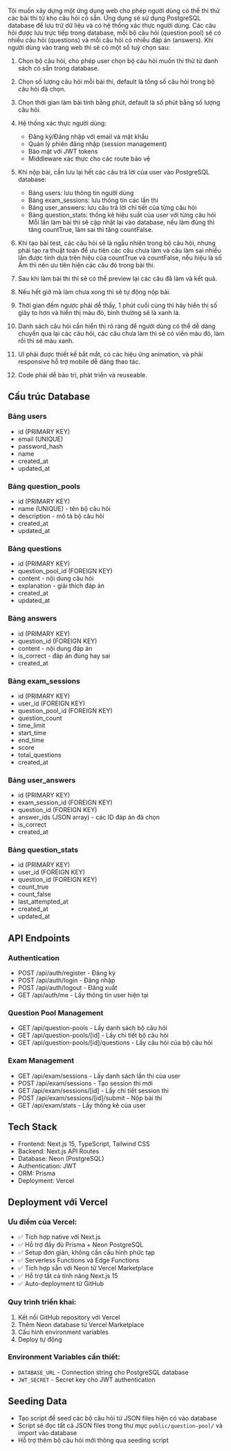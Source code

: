 Tôi muốn xây dựng một ứng dụng web cho phép người dùng có thể thi thử các bài thi từ kho câu hỏi có sẵn.
Ứng dụng sẽ sử dụng PostgreSQL database để lưu trữ dữ liệu và có hệ thống xác thực người dùng.
Các câu hỏi được lưu trực tiếp trong database, mỗi bộ câu hỏi (question pool) sẽ có nhiều câu hỏi (questions) và mỗi câu hỏi có nhiều đáp án (answers).
Khi người dùng vào trang web thì sẽ có một số tuỳ chọn sau:
1. Chọn bộ câu hỏi, cho phép user chọn bộ câu hỏi muốn thi thử từ danh sách có sẵn trong database.
2. Chọn số lượng câu hỏi mỗi bài thi, default là tổng số câu hỏi trong bộ câu hỏi đã chọn.
3. Chọn thời gian làm bài tính bằng phút, default là số phút bằng số lượng câu hỏi.
4. Hệ thống xác thực người dùng:
   - Đăng ký/Đăng nhập với email và mật khẩu
   - Quản lý phiên đăng nhập (session management)
   - Bảo mật với JWT tokens
   - Middleware xác thực cho các route bảo vệ

5. Khi nộp bài, cần lưu lại hết các câu trả lời của user vào PostgreSQL database:
   - Bảng users: lưu thông tin người dùng
   - Bảng exam_sessions: lưu thông tin các lần thi
   - Bảng user_answers: lưu câu trả lời chi tiết của từng câu hỏi
   - Bảng question_stats: thống kê hiệu suất của user với từng câu hỏi
   Mỗi lần làm bài thì sẽ cập nhật lại vào database, nếu làm đúng thì tăng countTrue, làm sai thì tăng countFalse.
6. Khi tạo bài test, các câu hỏi sẽ là ngẫu nhiên trong bộ câu hỏi, nhưng phải tạo ra thuật toán để ưu tiên các câu chưa làm và câu làm sai nhiều lần được tính dựa trên hiệu của countTrue và countFalse, nếu hiệu là số Âm thì nên ưu tiên hiện các câu đó trong bài thi.

7. Sau khi làm bài thi thì sẽ có thể preview lại các câu đã làm và kết quả.

8. Nếu hết giờ mà làm chưa xong thì sẽ tự động nộp bài.

9. Thời gian đếm ngược phải dễ thấy, 1 phút cuối cùng thì hãy hiển thị số giây to hơn và hiển thị màu đỏ, bình thường sẽ là xanh lá.

10. Danh sách câu hỏi cần hiển thị rõ ràng để người dùng có thể dễ dàng chuyển qua lại các câu hỏi, các câu chưa làm thì sẽ có viền màu đỏ, làm rồi thì sẽ màu xanh.

11. UI phải được thiết kế bắt mắt, có các hiệu ứng animation, và phải responsive hỗ trợ mobile dễ dàng thao tác.

12. Code phải dễ bảo trì, phát triển và reuseable.

## Cấu trúc Database

### Bảng users
- id (PRIMARY KEY)
- email (UNIQUE)
- password_hash
- name
- created_at
- updated_at

### Bảng question_pools
- id (PRIMARY KEY)
- name (UNIQUE) - tên bộ câu hỏi
- description - mô tả bộ câu hỏi
- created_at
- updated_at

### Bảng questions
- id (PRIMARY KEY)
- question_pool_id (FOREIGN KEY)
- content - nội dung câu hỏi
- explanation - giải thích đáp án
- created_at
- updated_at

### Bảng answers
- id (PRIMARY KEY)
- question_id (FOREIGN KEY)
- content - nội dung đáp án
- is_correct - đáp án đúng hay sai
- created_at

### Bảng exam_sessions
- id (PRIMARY KEY)
- user_id (FOREIGN KEY)
- question_pool_id (FOREIGN KEY)
- question_count
- time_limit
- start_time
- end_time
- score
- total_questions
- created_at

### Bảng user_answers
- id (PRIMARY KEY)
- exam_session_id (FOREIGN KEY)
- question_id (FOREIGN KEY)
- answer_ids (JSON array) - các ID đáp án đã chọn
- is_correct
- created_at

### Bảng question_stats
- id (PRIMARY KEY)
- user_id (FOREIGN KEY)
- question_id (FOREIGN KEY)
- count_true
- count_false
- last_attempted_at
- created_at
- updated_at

## API Endpoints

### Authentication
- POST /api/auth/register - Đăng ký
- POST /api/auth/login - Đăng nhập
- POST /api/auth/logout - Đăng xuất
- GET /api/auth/me - Lấy thông tin user hiện tại

### Question Pool Management
- GET /api/question-pools - Lấy danh sách bộ câu hỏi
- GET /api/question-pools/[id] - Lấy chi tiết bộ câu hỏi
- GET /api/question-pools/[id]/questions - Lấy câu hỏi của bộ câu hỏi

### Exam Management
- GET /api/exam/sessions - Lấy danh sách lần thi của user
- POST /api/exam/sessions - Tạo session thi mới
- GET /api/exam/sessions/[id] - Lấy chi tiết session thi
- POST /api/exam/sessions/[id]/submit - Nộp bài thi
- GET /api/exam/stats - Lấy thống kê của user

## Tech Stack
- Frontend: Next.js 15, TypeScript, Tailwind CSS
- Backend: Next.js API Routes
- Database: Neon (PostgreSQL)
- Authentication: JWT
- ORM: Prisma
- Deployment: Vercel

## Deployment với Vercel

### Ưu điểm của Vercel:
- ✅ Tích hợp native với Next.js
- ✅ Hỗ trợ đầy đủ Prisma + Neon PostgreSQL
- ✅ Setup đơn giản, không cần cấu hình phức tạp
- ✅ Serverless Functions và Edge Functions
- ✅ Tích hợp sẵn với Neon từ Vercel Marketplace
- ✅ Hỗ trợ tất cả tính năng Next.js 15
- ✅ Auto-deployment từ GitHub

### Quy trình triển khai:
1. Kết nối GitHub repository với Vercel
2. Thêm Neon database từ Vercel Marketplace
3. Cấu hình environment variables
4. Deploy tự động

### Environment Variables cần thiết:
- `DATABASE_URL` - Connection string cho PostgreSQL database
- `JWT_SECRET` - Secret key cho JWT authentication

## Seeding Data
- Tạo script để seed các bộ câu hỏi từ JSON files hiện có vào database
- Script sẽ đọc tất cả JSON files trong thư mục `public/question-pool/` và import vào database
- Hỗ trợ thêm bộ câu hỏi mới thông qua seeding script

